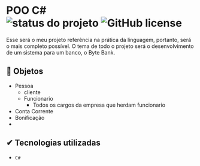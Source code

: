 # POO C# <br> ![status do projeto](https://img.shields.io/badge/status-Em_desenvolvimento-green) ![GitHub license](https://img.shields.io/badge/License-MIT-green) 
 Esse será o meu projeto referência na prática da linguagem, portanto, será o mais completo possível. O tema de todo o projeto será o desenvolvimento de um sistema para um banco, o Byte Bank.
 
## 🧩 Objetos
- Pessoa
  - cliente
  - Funcionario
    - Todos os cargos da empresa que herdam funcionario
- Conta Corrente
- Bonificação
-  

## ✔ Tecnologias utilizadas
* ``C#``
